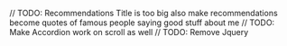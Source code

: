 // TODO: Recommendations Title is too big also make recommendations become quotes of famous people saying good stuff about me
// TODO: Make Accordion work on scroll as well
// TODO: Remove Jquery
